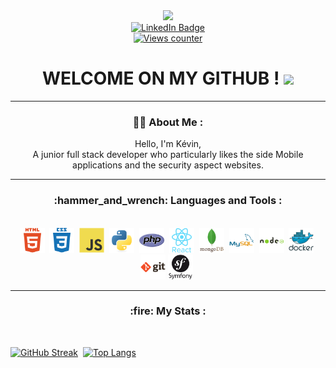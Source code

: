<div id="header" align="center">
  <img src="https://media.giphy.com/media/5ndklThG9vUUdTmgMn/giphy.gif" width="100"/>
</div>

<div id="badges" align="center">
  <a href="https://www.linkedin.com/in/kevin-jm/">
    <img src="https://img.shields.io/badge/LinkedIn-blue?style=for-the-badge&logo=linkedin&logoColor=white" alt="LinkedIn Badge"/><br/>
    <img src="https://komarev.com/ghpvc/?username=KevinJeanMarie&style=flat-square&color=blue" width="110px" alt="Views counter"/>
  </a>
</div>

<h1 align="center">
  WELCOME ON MY GITHUB !
  <img src="https://media.giphy.com/media/hvRJCLFzcasrR4ia7z/giphy.gif" width="30px"/>
</h1>

---
<div align="center">
  <h3>👨‍💻 About Me :</h3>
Hello, I'm Kévin, <br/>
  A junior full stack developer who particularly likes the side Mobile applications and the security aspect websites.
</div>

---
<h3 align="center">
:hammer_and_wrench: Languages and Tools :
  </h3><br/>
<div align="center">
  <img src="https://github.com/devicons/devicon/blob/master/icons/html5/html5-plain-wordmark.svg" title="HTML5" alt="HTML" width="40" height="40"/>&nbsp;
  <img src="https://github.com/devicons/devicon/blob/master/icons/css3/css3-plain-wordmark.svg"  title="CSS3" alt="CSS" width="40" height="40"/>&nbsp;
  <img src="https://github.com/devicons/devicon/blob/master/icons/javascript/javascript-original.svg" title="JavaScript" alt="JavaScript" width="40" height="40"/>&nbsp;
  <img src="https://github.com/devicons/devicon/blob/master/icons/python/python-original.svg" title="Python" alt="Python" width="40" height="40"/>&nbsp;
  <img src="https://github.com/devicons/devicon/blob/master/icons/php/php-original.svg" title="Php" alt="Php" width="40" height="40"/>&nbsp;
  <img src="https://github.com/devicons/devicon/blob/master/icons/react/react-original-wordmark.svg" title="React" alt="React" width="40" height="40"/>&nbsp;
  <img src="https://github.com/devicons/devicon/blob/master/icons/mongodb/mongodb-original-wordmark.svg" title="MongoDB" alt="MongoDB" width="40" height="40"/>&nbsp;
  <img src="https://github.com/devicons/devicon/blob/master/icons/mysql/mysql-original-wordmark.svg" title="MySQL"  alt="MySQL" width="40" height="40"/>&nbsp;
  <img src="https://github.com/devicons/devicon/blob/master/icons/nodejs/nodejs-original-wordmark.svg" title="NodeJS" alt="NodeJS" width="40" height="40"/>&nbsp;
  <img src="https://github.com/devicons/devicon/blob/master/icons/docker/docker-original-wordmark.svg" title="Docker" alt="Docker" width="40" height="40"/>&nbsp;
  <img src="https://github.com/devicons/devicon/blob/master/icons/git/git-original-wordmark.svg" title="Git" **alt="Git" width="40" height="40"/>
  <img src="https://github.com/devicons/devicon/blob/master/icons/symfony/symfony-original-wordmark.svg" title="Symfony" alt="Symfony" width="40" height="40"/>&nbsp
</div>

---


<h3 align="center">
  :fire: My Stats :
  </h3><br/>
  
[![GitHub Streak](http://github-readme-streak-stats.herokuapp.com?user=KevinJeanMarie&theme=github-dark)](https://git.io/streak-stats) &nbsp;[![Top Langs](https://github-readme-stats.vercel.app/api/top-langs/?username=KevinJeanMarie&layout=compact&theme=transparent&text_color=ffffff&border_color=39d253&title_color=39d253)](https://github.com/anuraghazra/github-readme-stats)
